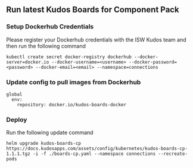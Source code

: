 ## Run latest Kudos Boards for Component Pack

### Setup Dockerhub Credentials

Please register your Dockerhub credentials with the ISW Kudos team and then run the following command

    kubectl create secret docker-registry dockerhub --docker-server=docker.io --docker-username=<username> --docker-password=<password> --docker-email=<email> --namespace=connections

### Update config to pull images from Dockerhub

    global
      env:
        repository: docker.io/kudos-boards-docker

### Deploy

Run the following update command

    helm upgrade kudos-boards-cp https://docs.kudosapps.com/assets/config/kubernetes/kudos-boards-cp-1.1.1.tgz -i -f ./boards-cp.yaml --namespace connections --recreate-pods
